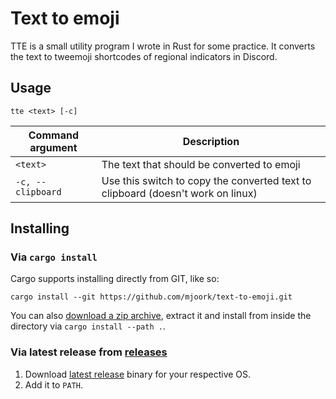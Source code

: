 # Text to emoji

TTE is a small utility program I wrote in Rust for some practice. It converts the text to tweemoji shortcodes of regional indicators in Discord.

## Usage

```shell
tte <text> [-c]
```

|     Command argument | Description                                                                     |
| -------------------- | ------------------------------------------------------------------------------- |
|             `<text>` | The text that should be converted to emoji                                      |
|    `-c, --clipboard` | Use this switch to copy the converted text to clipboard (doesn't work on linux) |

## Installing

### Via `cargo install`

Cargo supports installing directly from GIT, like so:

```shell
cargo install --git https://github.com/mjoork/text-to-emoji.git
```

You can also [download a zip archive](https://github.com/mjoork/text-to-emoji/archive/master.zip), extract it and install from inside the directory via `cargo install --path .`.

### Via latest release from [releases](https://github.com/mjoork/text-to-emoji/releases/)

1. Download [latest release](https://github.com/mjoork/text-to-emoji/releases/latest/) binary for your respective OS.
2. Add it to `PATH`.
